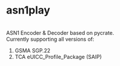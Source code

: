 # asn1play

<BR>ASN1 Encoder &amp; Decoder based on pycrate.
<BR>Currently supporting all versions of:
<ol>
<li>GSMA SGP.22
<li>TCA eUICC_Profile_Package (SAIP)
</ol>
